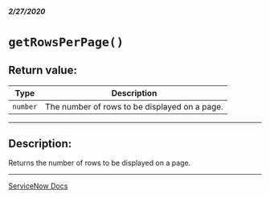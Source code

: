 ##### 2/27/2020
# `getRowsPerPage()`
## Return value:
| Type | Description |
|---|---|
| `number` | The number of rows to be displayed on a page. |

---

## Description:
Returns the number of rows to be displayed on a page.

---

[ServiceNow Docs](https://developer.servicenow.com/app.do#!/api_doc?v=newyork&id=r_GLV3-getRowsPerPage)